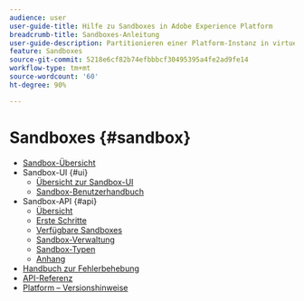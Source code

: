 ```yaml
---
audience: user
user-guide-title: Hilfe zu Sandboxes in Adobe Experience Platform
breadcrumb-title: Sandboxes-Anleitung
user-guide-description: Partitionieren einer Platform-Instanz in virtuellen Umgebungen für Entwicklung, Tests und zur Anwendungsimplementierung.
feature: Sandboxes
source-git-commit: 5218e6cf82b74efbbbcf30495395a4fe2ad9fe14
workflow-type: tm+mt
source-wordcount: '60'
ht-degree: 90%

---
```



# Sandboxes {#sandbox}

* [Sandbox-Übersicht](home.md)
* Sandbox-UI {#ui}
   * [Übersicht zur Sandbox-UI](ui/overview.md)
   * [Sandbox-Benutzerhandbuch](ui/user-guide.md)
* Sandbox-API {#api}
   * [Übersicht](api/overview.md)
   * [Erste Schritte](api/getting-started.md)
   * [Verfügbare Sandboxes](api/available.md)
   * [Sandbox-Verwaltung](api/sandboxes.md)
   * [Sandbox-Typen](api/types.md)
   * [Anhang](api/appendix.md)
* [Handbuch zur Fehlerbehebung](troubleshooting-guide.md)
* [API-Referenz](https://www.adobe.io/experience-platform-apis/references/sandbox)
* [Platform – Versionshinweise](https://experienceleague.adobe.com/docs/experience-platform/release-notes/latest.html?lang=de)